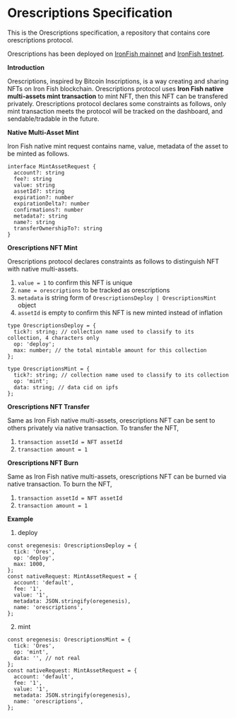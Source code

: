 Orescriptions Specification
==================

This is the Orescriptions specification, a repository that contains core orescriptions protocol. 

Orescriptions has been deployed on [IronFish mainnet](https://www.orescriptions.com/) and [IronFish testnet](https://testnet.orescriptions.com/).

**Introduction**

Orescriptions, inspired by Bitcoin Inscriptions, is a way creating and sharing NFTs on Iron Fish blockchain. Orescriptions protocol uses **Iron Fish native multi-assets mint transaction** to mint NFT, then this NFT can be transfered privately. Orescriptions protocol declares some constraints as follows, only mint transaction meets the protocol will be tracked on the dashboard, and sendable/tradable in the future.

**Native Multi-Asset Mint**

Iron Fish native mint request contains name, value, metadata of the asset to be minted as follows.
```
interface MintAssetRequest {
  account?: string
  fee?: string
  value: string
  assetId?: string
  expiration?: number
  expirationDelta?: number
  confirmations?: number
  metadata?: string
  name?: string
  transferOwnershipTo?: string
}
```

**Orescriptions NFT Mint**

Orescriptions protocol declares constraints as follows to distinguish NFT with native multi-assets.

1. `value = 1` to confirm this NFT is unique
2. `name = orescriptions` to be tracked as orescriptions 
3.  `metadata` is string form of `OrescriptionsDeploy | OrescriptionsMint` object
4. `assetId` is empty to confirm this NFT is new minted instead of inflation

```
type OrescriptionsDeploy = {
  tick?: string; // collection name used to classify to its collection, 4 characters only
  op: 'deploy';
  max: number; // the total mintable amount for this collection
};

type OrescriptionsMint = {
  tick?: string; // collection name used to classify to its collection
  op: 'mint';
  data: string; // data cid on ipfs
};
```

**Orescriptions NFT Transfer**

Same as Iron Fish native multi-assets, orescriptions NFT can be sent to others privately via native transaction. To transfer the NFT, 
1. `transaction assetId = NFT assetId`
2. `transaction amount = 1`

**Orescriptions NFT Burn**

Same as Iron Fish native multi-assets, orescriptions NFT can be burned via native transaction. To burn the NFT,
1. `transaction assetId = NFT assetId`
2. `transaction amount = 1`

**Example**

1. deploy

```
const oregenesis: OrescriptionsDeploy = {
  tick: 'Ores',
  op: 'deploy',
  max: 1000,
};
const nativeRequest: MintAssetRequest = {
  account: 'default',
  fee: '1',
  value: '1',
  metadata: JSON.stringify(oregenesis),
  name: 'orescriptions',
};
```

2. mint

```
const oregenesis: OrescriptionsMint = {
  tick: 'Ores',
  op: 'mint',
  data: '', // not real
};
const nativeRequest: MintAssetRequest = {
  account: 'default',
  fee: '1',
  value: '1',
  metadata: JSON.stringify(oregenesis),
  name: 'orescriptions',
};
```